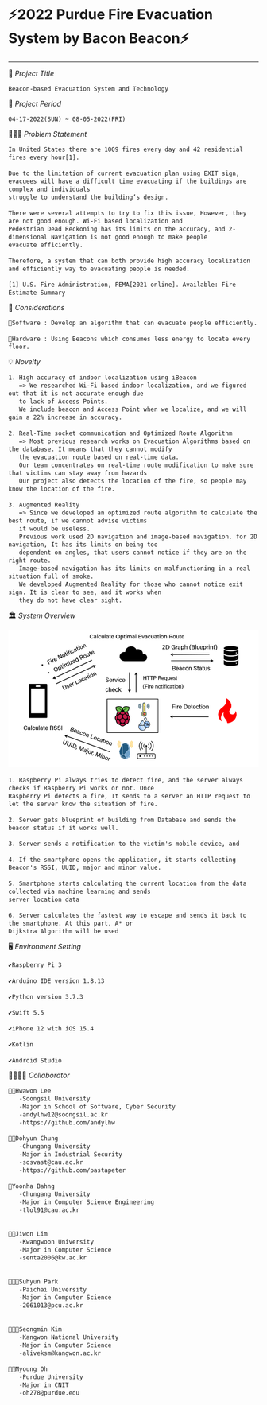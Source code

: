 # ⚡2022 Purdue Fire Evacuation System by Bacon Beacon⚡
<hr>

📑 *Project Title*
        
    Beacon-based Evacuation System and Technology

📅 *Project Period*

    04-17-2022(SUN) ~ 08-05-2022(FRI)

🧖🏻‍♀️ *Problem Statement*
    
    In United States there are 1009 fires every day and 42 residential fires every hour[1].

    Due to the limitation of current evacuation plan using EXIT sign, evacuees will have a difficult time evacuating if the buildings are complex and individuals       
    struggle to understand the building’s design.

    There were several attempts to try to fix this issue, However, they are not good enough. Wi-Fi based localization and 
    Pedestrian Dead Reckoning has its limits on the accuracy, and 2-dimensional Navigation is not good enough to make people 
    evacuate efficiently.

    Therefore, a system that can both provide high accuracy localization and efficiently way to evacuating people is needed.

    [1] U.S. Fire Administration, FEMA[2021 online]. Available: Fire Estimate Summary


📖 *Considerations*

    🥕Software : Develop an algorithm that can evacuate people efficiently.
    
    🥕Hardware : Using Beacons which consumes less energy to locate every floor.

💡 *Novelty*

    1. High accuracy of indoor localization using iBeacon
       => We researched Wi-Fi based indoor localization, and we figured out that it is not accurate enough due 
       to lack of Access Points.
       We include beacon and Access Point when we localize, and we will gain a 22% increase in accuracy.
      
    2. Real-Time socket communication and Optimized Route Algorithm
       => Most previous research works on Evacuation Algorithms based on the database. It means that they cannot modify 
       the evacuation route based on real-time data.
       Our team concentrates on real-time route modification to make sure that victims can stay away from hazards
       Our project also detects the location of the fire, so people may know the location of the fire.
      
    3. Augmented Reality
       => Since we developed an optimized route algorithm to calculate the best route, if we cannot advise victims 
       it would be useless.
       Previous work used 2D navigation and image-based navigation. for 2D navigation, It has its limits on being too 
       dependent on angles, that users cannot notice if they are on the right route.
       Image-based navigation has its limits on malfunctioning in a real situation full of smoke.
       We developed Augmented Reality for those who cannot notice exit sign. It is clear to see, and it works when 
       they do not have clear sight.

🏛 *System Overview*
 <p align="center">
   <img src="https://github.com/BeaconAR/BEST/raw/main/image/Overview.png" alt="Image Error"/>
</p>
    
    1. Raspberry Pi always tries to detect fire, and the server always checks if Raspberry Pi works or not. Once 
    Raspberry Pi detects a fire, It sends to a server an HTTP request to let the server know the situation of fire.
    
    2. Server gets blueprint of building from Database and sends the beacon status if it works well.
    
    3. Server sends a notification to the victim's mobile device, and 
    
    4. If the smartphone opens the application, it starts collecting Beacon's RSSI, UUID, major and minor value.
    
    5. Smartphone starts calculating the current location from the data collected via machine learning and sends 
    server location data
    
    6. Server calculates the fastest way to escape and sends it back to the smartphone. At this part, A* or 
    Dijkstra Algorithm will be used
 
🖥️ *Environment Setting*

    ✔️Raspberry Pi 3
    
    ✔️Arduino IDE version 1.8.13
    
    ✔️Python version 3.7.3 
    
    ✔️Swift 5.5
    
    ✔️iPhone 12 with iOS 15.4
    
    ✔️Kotlin

    ✔️Android Studio
  
👨‍👩‍👧‍👧 *Collaborator*
     
    👩‍💻Hwawon Lee
       -Soongsil University
       -Major in School of Software, Cyber Security
       -andylhw12@soongsil.ac.kr
       -https://github.com/andylhw
       
    🎅🏻Dohyun Chung
       -Chungang University
       -Major in Industrial Security
       -sosvast@cau.ac.kr
       -https://github.com/pastapeter
      
    👰Yoonha Bahng
       -Chungang University
       -Major in Computer Science Engineering
       -tlol91@cau.ac.kr
       
       
    👩‍🚀Jiwon Lim
       -Kwangwoon University
       -Major in Computer Science
       -senta2006@kw.ac.kr
       
    
    👨🏻‍🦱Suhyun Park
       -Paichai University
       -Major in Computer Science
       -2061013@pcu.ac.kr

    
    👨🏻‍💼Seongmin Kim
       -Kangwon National University
       -Major in Computer Science
       -aliveksm@kangwon.ac.kr
    
    🧔🏻Myoung Oh
       -Purdue University
       -Major in CNIT
       -oh278@purdue.edu
